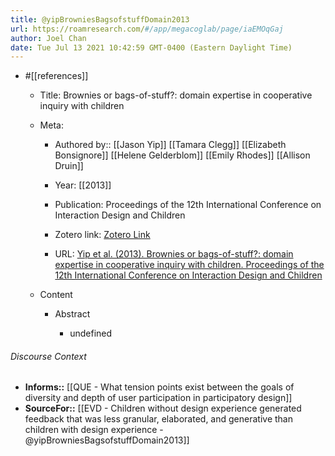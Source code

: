 ```yaml
---
title: @yipBrowniesBagsofstuffDomain2013
url: https://roamresearch.com/#/app/megacoglab/page/iaEMOqGaj
author: Joel Chan
date: Tue Jul 13 2021 10:42:59 GMT-0400 (Eastern Daylight Time)
---
```


- #[[references]]

    - Title: Brownies or bags-of-stuff?: domain expertise in cooperative inquiry with children

    - Meta:

        - Authored by:: [[Jason Yip]] [[Tamara Clegg]] [[Elizabeth Bonsignore]] [[Helene Gelderblom]] [[Emily Rhodes]] [[Allison Druin]]

        - Year: [[2013]]

        - Publication: Proceedings of the 12th International Conference on Interaction Design and Children

        - Zotero link: [Zotero Link](zotero://select/items/7_92K5KQVC)

        - URL: [Yip et al. (2013). Brownies or bags-of-stuff?: domain expertise in cooperative inquiry with children. Proceedings of the 12th International Conference on Interaction Design and Children](https://dl.acm.org/doi/10.1145/2485760.2485763)

    - Content

        - Abstract

            - undefined

###### Discourse Context

- **Informs::** [[QUE - What tension points exist between the goals of diversity and depth of user participation in participatory design]]
- **SourceFor::** [[EVD - Children without design experience generated feedback that was less granular, elaborated, and generative than children with design experience - @yipBrowniesBagsofstuffDomain2013]]
